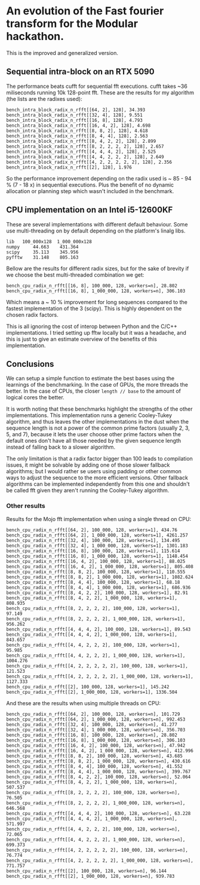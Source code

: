 # An evolution of the Fast fourier transform for the Modular hackathon.

This is the improved and generalized version.

## Sequential intra-block on an RTX 5090

The performance beats cufft for sequential fft executions.
cufft takes ~36 miliseconds running 10k 128-point fft. These are the results
for my algorithm (the lists are the radixes used):

```terminal
bench_intra_block_radix_n_rfft[[64, 2], 128], 34.393
bench_intra_block_radix_n_rfft[[32, 4], 128], 9.551
bench_intra_block_radix_n_rfft[[16, 8], 128], 4.793
bench_intra_block_radix_n_rfft[[16, 4, 2], 128], 4.698
bench_intra_block_radix_n_rfft[[8, 8, 2], 128], 4.618
bench_intra_block_radix_n_rfft[[8, 4, 4], 128], 2.563
bench_intra_block_radix_n_rfft[[8, 4, 2, 2], 128], 2.899
bench_intra_block_radix_n_rfft[[8, 2, 2, 2, 2], 128], 2.657
bench_intra_block_radix_n_rfft[[4, 4, 4, 2], 128], 2.525
bench_intra_block_radix_n_rfft[[4, 4, 2, 2, 2], 128], 2.649
bench_intra_block_radix_n_rfft[[4, 2, 2, 2, 2, 2], 128], 2.356
bench_intra_block_radix_n_rfft[[2], 128], 1.976
```

So the performance improvement depending on the radix used is ~ 85 - 94 %
(7 - 18 x) in sequential executions. Plus the benefit of no dynamic
allocation or planning step which wasn't included in the benchmark.

## CPU implementation on an Intel i5-12600KF

These are several implementations with different default behaviour. Some use
multi-threading on by default depending on the platform's linalg libs.

```terminal
lib   100_000x128  1_000_000x128
numpy     44.663    431.364
scipy     35.113    345.956
pyfftw    31.148    805.163
```

Bellow are the results for different radix sizes, but for the sake of brevity
if we choose the best multi-threaded combination we get:

```terminal
bench_cpu_radix_n_rfft[[16, 8], 100_000, 128, workers=n], 28.802
bench_cpu_radix_n_rfft[[16, 8], 1_000_000, 128, workers=n], 306.103
```

Which means a ~ 10 % improvement for long sequences compared to the fastest
implementation of the 3 (scipy). This is highly dependent on the chosen radix
factors.

This is all ignoring the cost of interop between Python and the C/C++
implementations. I tried setting up fftw locally but it was a headache, and
this is just to give an estimate overview of the benefits of this
implementation.

## Conclusions

We can setup a simple function to estimate the best bases using the learnings
of the benchmarking. In the case of GPUs, the more threads the better. In the
case of CPUs, the closer `length // base` to the amount of logical
cores the better.

It is worth noting that these benchmarks highlight the strengths of the other
implementations. This implementation runs a generic Cooley-Tukey algorithm, and
thus leaves the other implementations in the dust when the sequence length is
not a power of the common prime factors (usually 2, 3, 5, and 7), because it
lets the user choose other prime factors when the default ones don't have all
those needed by the given sequence length instead of falling back to a slower
algorithm.

The only limitation is that a radix factor bigger than 100 leads to compilation
issues, it might be solvable by adding one of those slower fallback algorithms;
but I would rather se users using padding or other common ways to adjust the
sequence to the more efficient versions. Other fallback algorithms can be
implemented independently from this one and shouldn't be called fft given they
aren't running the Cooley-Tukey algorithm.

### Other results

Results for the Mojo fft implementation when using a single thread on CPU:

```terminal
bench_cpu_radix_n_rfft[[64, 2], 100_000, 128, workers=1], 434.76
bench_cpu_radix_n_rfft[[64, 2], 1_000_000, 128, workers=1], 4261.257
bench_cpu_radix_n_rfft[[32, 4], 100_000, 128, workers=1], 134.495
bench_cpu_radix_n_rfft[[32, 4], 1_000_000, 128, workers=1], 1301.183
bench_cpu_radix_n_rfft[[16, 8], 100_000, 128, workers=1], 115.614
bench_cpu_radix_n_rfft[[16, 8], 1_000_000, 128, workers=1], 1148.454
bench_cpu_radix_n_rfft[[16, 4, 2], 100_000, 128, workers=1], 88.025
bench_cpu_radix_n_rfft[[16, 4, 2], 1_000_000, 128, workers=1], 805.408
bench_cpu_radix_n_rfft[[8, 8, 2], 100_000, 128, workers=1], 110.555
bench_cpu_radix_n_rfft[[8, 8, 2], 1_000_000, 128, workers=1], 1082.624
bench_cpu_radix_n_rfft[[8, 4, 4], 100_000, 128, workers=1], 68.18
bench_cpu_radix_n_rfft[[8, 4, 4], 1_000_000, 128, workers=1], 686.936
bench_cpu_radix_n_rfft[[8, 4, 2, 2], 100_000, 128, workers=1], 82.91
bench_cpu_radix_n_rfft[[8, 4, 2, 2], 1_000_000, 128, workers=1], 808.935
bench_cpu_radix_n_rfft[[8, 2, 2, 2, 2], 100_000, 128, workers=1], 97.149
bench_cpu_radix_n_rfft[[8, 2, 2, 2, 2], 1_000_000, 128, workers=1], 956.262
bench_cpu_radix_n_rfft[[4, 4, 4, 2], 100_000, 128, workers=1], 89.543
bench_cpu_radix_n_rfft[[4, 4, 4, 2], 1_000_000, 128, workers=1], 843.657
bench_cpu_radix_n_rfft[[4, 4, 2, 2, 2], 100_000, 128, workers=1], 95.985
bench_cpu_radix_n_rfft[[4, 4, 2, 2, 2], 1_000_000, 128, workers=1], 1004.276
bench_cpu_radix_n_rfft[[4, 2, 2, 2, 2, 2], 100_000, 128, workers=1], 121.523
bench_cpu_radix_n_rfft[[4, 2, 2, 2, 2, 2], 1_000_000, 128, workers=1], 1127.333
bench_cpu_radix_n_rfft[[2], 100_000, 128, workers=1], 145.242
bench_cpu_radix_n_rfft[[2], 1_000_000, 128, workers=1], 1336.504
```

And these are the results when using multiple threads on CPU:

```terminal
bench_cpu_radix_n_rfft[[64, 2], 100_000, 128, workers=n], 101.729
bench_cpu_radix_n_rfft[[64, 2], 1_000_000, 128, workers=n], 992.453
bench_cpu_radix_n_rfft[[32, 4], 100_000, 128, workers=n], 41.277
bench_cpu_radix_n_rfft[[32, 4], 1_000_000, 128, workers=n], 356.703
bench_cpu_radix_n_rfft[[16, 8], 100_000, 128, workers=n], 28.802
bench_cpu_radix_n_rfft[[16, 8], 1_000_000, 128, workers=n], 306.103
bench_cpu_radix_n_rfft[[16, 4, 2], 100_000, 128, workers=n], 47.942
bench_cpu_radix_n_rfft[[16, 4, 2], 1_000_000, 128, workers=n], 412.996
bench_cpu_radix_n_rfft[[8, 8, 2], 100_000, 128, workers=n], 43.685
bench_cpu_radix_n_rfft[[8, 8, 2], 1_000_000, 128, workers=n], 430.616
bench_cpu_radix_n_rfft[[8, 4, 4], 100_000, 128, workers=n], 41.552
bench_cpu_radix_n_rfft[[8, 4, 4], 1_000_000, 128, workers=n], 399.767
bench_cpu_radix_n_rfft[[8, 4, 2, 2], 100_000, 128, workers=n], 52.064
bench_cpu_radix_n_rfft[[8, 4, 2, 2], 1_000_000, 128, workers=n], 507.537
bench_cpu_radix_n_rfft[[8, 2, 2, 2, 2], 100_000, 128, workers=n], 76.505
bench_cpu_radix_n_rfft[[8, 2, 2, 2, 2], 1_000_000, 128, workers=n], 646.568
bench_cpu_radix_n_rfft[[4, 4, 4, 2], 100_000, 128, workers=n], 63.228
bench_cpu_radix_n_rfft[[4, 4, 4, 2], 1_000_000, 128, workers=n], 571.997
bench_cpu_radix_n_rfft[[4, 4, 2, 2, 2], 100_000, 128, workers=n], 72.065
bench_cpu_radix_n_rfft[[4, 4, 2, 2, 2], 1_000_000, 128, workers=n], 699.373
bench_cpu_radix_n_rfft[[4, 2, 2, 2, 2, 2], 100_000, 128, workers=n], 76.774
bench_cpu_radix_n_rfft[[4, 2, 2, 2, 2, 2], 1_000_000, 128, workers=n], 771.757
bench_cpu_radix_n_rfft[[2], 100_000, 128, workers=n], 96.144
bench_cpu_radix_n_rfft[[2], 1_000_000, 128, workers=n], 939.783
```

